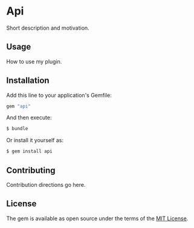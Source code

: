 # Api
Short description and motivation.

## Usage
How to use my plugin.

## Installation
Add this line to your application's Gemfile:

```ruby
gem "api"
```

And then execute:
```bash
$ bundle
```

Or install it yourself as:
```bash
$ gem install api
```

## Contributing
Contribution directions go here.

## License
The gem is available as open source under the terms of the [MIT License](https://opensource.org/licenses/MIT).
